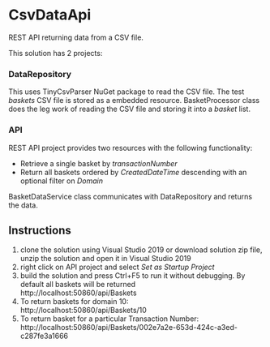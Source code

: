 # CsvDataApi
REST API returning data from a CSV file.

This solution has 2 projects:
### DataRepository
This uses TinyCsvParser NuGet package to read the CSV file.
The test *baskets* CSV file is stored as a embedded resource. 
BasketProcessor class does the leg work of reading the CSV file and storing it into a *basket* list.

### API
REST API project provides two resources with the following functionality: 
* Retrieve a single basket by *transactionNumber*
* Return all baskets ordered by *CreatedDateTime* descending with an optional filter on *Domain*  

BasketDataService class communicates with DataRepository and returns the data.

## Instructions
1. clone the solution using Visual Studio 2019 or download solution zip file, unzip the solution and open it in Visual Studio 2019
2. right click on API project and select *Set as Startup Project*
3. build the solution and press Ctrl+F5 to run it without debugging. By default all baskets will be returned  
   http://localhost:50860/api/Baskets
4. To return baskets for domain 10:  
http://localhost:50860/api/Baskets/10
5. To return basket for a particular Transaction Number:  
http://localhost:50860/api/Baskets/002e7a2e-653d-424c-a3ed-c287fe3a1666
